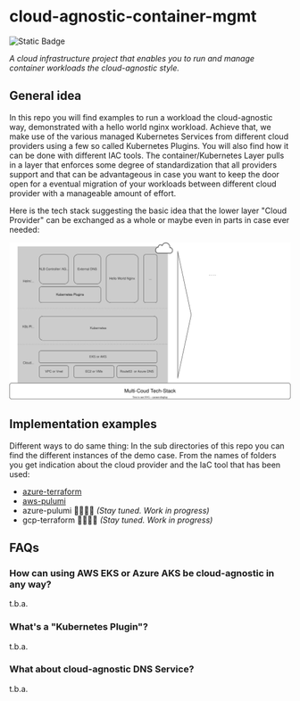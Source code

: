 # cloud-agnostic-container-mgmt

![Static Badge](https://img.shields.io/badge/knip--builds-official-brightgreen%3Fstyle%3Dflat)

_A cloud infrastructure project that enables you to run and manage container workloads the cloud-agnostic style._

## General idea

In this repo you will find examples to run a workload the cloud-agnostic way, demonstrated with a hello world nginx workload. Achieve that, we make use of the various managed Kubernetes Services from different cloud providers using a few so called Kubernetes Plugins. You will also find how it can be done with different IAC tools. The container/Kubernetes Layer pulls in a layer that enforces some degree of standardization that all providers support and that can be advantageous in case you want to keep the door open for a eventual migration of your workloads between different cloud provider with a manageable amount of effort.

Here is the tech stack suggesting the basic idea that the lower layer "Cloud Provider" can be exchanged as a whole or maybe even in parts in case ever needed:

![](images/cloud-agnostic-tech-stack.svg)

<!-- For more in depth reading about cloud agnosticism and multi-cloud you can read the [related blog article to this repo](https://blog.knip-builds.de/posts/multi-cloud-all-the-way/). -->

## Implementation examples

Different ways to do same thing: In the sub directories of this repo you can find the different instances of the demo case. From the names of folders you get indication about the cloud provider and the IaC tool that has been used:

- [azure-terraform](az-terraform/README.MD)
- [aws-pulumi](aws-pulumi/README.md)
- azure-pulumi 👷‍♂️👷‍♀️ _(Stay tuned. Work in progress)_
- gcp-terraform 👷‍♂️👷‍♀️ _(Stay tuned. Work in progress)_

## FAQs

### How can using AWS EKS or Azure AKS be cloud-agnostic in any way?

t.b.a.

### What's a "Kubernetes Plugin"?

t.b.a.

### What about cloud-agnostic DNS Service?

t.b.a.
